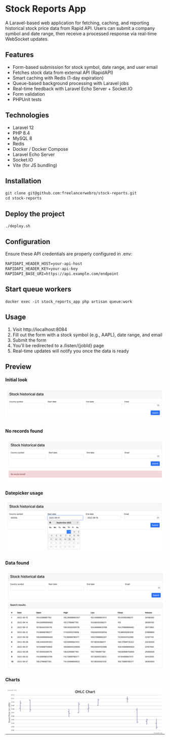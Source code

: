 # Stock Reports App

A Laravel-based web application for fetching, caching, and reporting historical stock price data from Rapid API. Users can submit a company symbol and date range, then receive a processed response via real-time WebSocket updates.

## Features

- Form-based submission for stock symbol, date range, and user email
- Fetches stock data from external API (RapidAPI)
- Smart caching with Redis (1-day expiration)
- Queue-based background processing with Laravel jobs
- Real-time feedback with Laravel Echo Server + Socket.IO
- Form validation
- PHPUnit tests

## Technologies

- Laravel 12
- PHP 8.4
- MySQL 8
- Redis
- Docker / Docker Compose
- Laravel Echo Server
- Socket.IO
- Vite (for JS bundling)

## Installation
```
git clone git@github.com:freelancerwebro/stock-reports.git
cd stock-reports
```

## Deploy the project
```
./deploy.sh
```

## Configuration
Ensure these API credentials are properly configured in .env:
```
RAPIDAPI_HEADER_HOST=your-api-host
RAPIDAPI_HEADER_KEY=your-api-key
RAPIDAPI_BASE_URI=https://api.example.com/endpoint
```

## Start queue workers
```
docker exec -it stock_reports_app php artisan queue:work
```

## Usage
1. Visit http://localhost:8084
2. Fill out the form with a stock symbol (e.g., AAPL), date range, and email
3. Submit the form
4. You'll be redirected to a /listen/{jobId} page 
5. Real-time updates will notify you once the data is ready

## Preview

#### Initial look
![app preview](https://raw.githubusercontent.com/freelancerwebro/stock-reports/main/resources/images/1.png)

#### No records found
![app preview](https://raw.githubusercontent.com/freelancerwebro/stock-reports/main/resources/images/1.5.png)

#### Datepicker usage
![app preview](https://raw.githubusercontent.com/freelancerwebro/stock-reports/main/resources/images/2.png)

#### Data found
![app preview](https://raw.githubusercontent.com/freelancerwebro/stock-reports/main/resources/images/3.png)

#### Charts
![app preview](https://raw.githubusercontent.com/freelancerwebro/stock-reports/main/resources/images/4.png)
